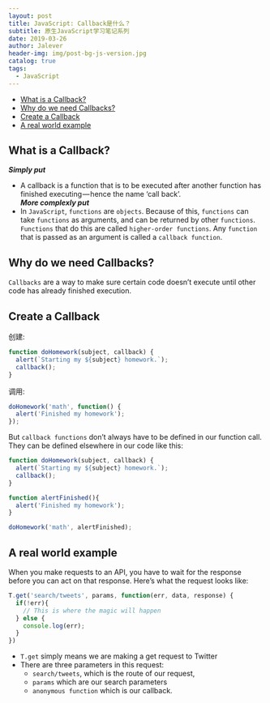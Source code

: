 ```yaml
---
layout: post
title: JavaScript: Callback是什么？
subtitle: 原生JavaScript学习笔记系列
date: 2019-03-26
author: Jalever
header-img: img/post-bg-js-version.jpg
catalog: true
tags:
  - JavaScript
---
```


- [What is a Callback?](#what-is-a-callback)
- [Why do we need Callbacks?](#why-do-we-need-callbacks)
- [Create a Callback](#create-a-callback)
- [A real world example](#a-real-world-example)

## What is a Callback?
***Simply put***<br>
- A callback is a function that is to be executed after another function has finished executing — hence the name ‘call back’.<br>
***More complexly put***<br>
- In `JavaScript`, `functions` are `objects`. Because of this, `functions` can take `functions` as arguments, and can be returned by other `functions`. `Functions` that do this are called `higher-order functions`. Any `function` that is passed as an argument is called a `callback function`.<br>

## Why do we need Callbacks?
`Callbacks` are a way to make sure certain code doesn’t execute until other code has already finished execution.

## Create a Callback
创建&#58;
```javascript
function doHomework(subject, callback) {
  alert(`Starting my ${subject} homework.`);
  callback();
}
```
调用&#58;
```javascript
doHomework('math', function() {
  alert('Finished my homework');
});
```

But `callback functions` don’t always have to be defined in our function call. They can be defined elsewhere in our code like this:
```javascript
function doHomework(subject, callback) {
  alert(`Starting my ${subject} homework.`);
  callback();
}

function alertFinished(){
  alert('Finished my homework');
}

doHomework('math', alertFinished);
```

## A real world example
When you make requests to an API, you have to wait for the response before you can act on that response.
Here’s what the request looks like:
```javascript
T.get('search/tweets', params, function(err, data, response) {
  if(!err){
    // This is where the magic will happen
  } else {
    console.log(err);
  }
})
```
- `T.get` simply means we are making a get request to Twitter
- There are three parameters in this request: 
  - `search/tweets`, which is the route of our request,
  - `params` which are our search parameters
  - `anonymous function` which is our callback.